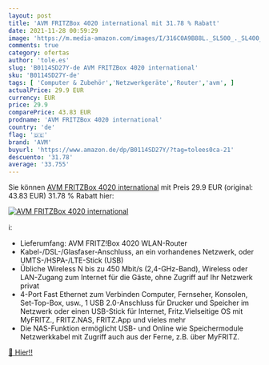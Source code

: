 ```yaml
---
layout: post
title: 'AVM FRITZBox 4020 international mit 31.78 % Rabatt'
date: 2021-11-28 00:59:29
image: 'https://m.media-amazon.com/images/I/316C0A9B88L._SL500_._SL400_.jpg'
comments: true
category: ofertas
author: 'tole.es'
slug: 'B0114SD27Y-de AVM FRITZBox 4020 international'
sku: 'B0114SD27Y-de'
tags: [ 'Computer & Zubehör','Netzwerkgeräte','Router','avm', ]
actualPrice: 29.9 EUR
currency: EUR
price: 29.9
comparePrice: 43.83 EUR
prodname: 'AVM FRITZBox 4020 international'
country: 'de'
flag: '🇩🇪'
brand: 'AVM'
buyurl: 'https://www.amazon.de/dp/B0114SD27Y/?tag=tolees0ca-21'
descuento: '31.78'
average: '33.755'
---
```


Sie können [AVM FRITZBox 4020 international](https://www.amazon.de/dp/B0114SD27Y/?tag=tolees0ca-21) mit Preis 29.9 EUR (original: 43.83 EUR) 31.78 % Rabatt hier:

[![AVM FRITZBox 4020 international](https://m.media-amazon.com/images/I/316C0A9B88L._SL500_._SL400_.jpg)](https://www.amazon.de/dp/B0114SD27Y/?tag=tolees0ca-21)

ℹ️:

- Lieferumfang: AVM FRITZ!Box 4020 WLAN-Router
- Kabel-/DSL-/Glasfaser-Anschluss, an ein vorhandenes Netzwerk, oder UMTS-/HSPA-/LTE-Stick (USB)
- Übliche Wireless N bis zu 450 Mbit/s (2,4-GHz-Band), Wireless oder LAN-Zugang zum Internet für die Gäste, ohne Zugriff auf Ihr Netzwerk privat
- 4-Port Fast Ethernet zum Verbinden Computer, Fernseher, Konsolen, Set-Top-Box, usw., 1 USB 2.0-Anschluss für Drucker und Speicher im Netzwerk oder einen USB-Stick für Internet, Fritz.Vielseitige OS mit MyFRITZ., FRITZ.NAS, FRITZ.App und vieles mehr
- Die NAS-Funktion ermöglicht USB- und Online wie Speichermodule Netzwerkkabel mit Zugriff auch aus der Ferne, z.B. über MyFRITZ.

[🛒 Hier!!](https://www.amazon.de/dp/B0114SD27Y/?tag=tolees0ca-21)
